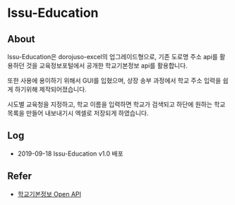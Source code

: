 # Issu-Education

## About
Issu-Education은 dorojuso-excel의 업그레이드형으로, 기존 도로명 주소 api를 활용하던 것을 교육정보포털에서 공개한 학교기본정보 api를 활용합니다. 
  
또한 사용에 용이하기 위해서 GUI를 입혔으며, 상장 송부 과정에서 학교 주소 입력을 쉽게 하기위해 제작되어졌습니다.  
  
시도별 교육청을 지정하고, 학교 이름을 입력하면 학교가 검색되고 하단에 원하는 학교 목록을 만들어 내보내기시 엑셀로 저장되게 하였습니다.  

## Log
- 2019-09-18 Issu-Education v1.0 배포

## Refer
- [학교기본정보 Open API](http://open.neis.go.kr/portal/data/service/selectServicePage.do?page=1&rows=10&sortColumn=&sortDirection=&infId=OPEN17020190531110010104913&infSeq=2)
